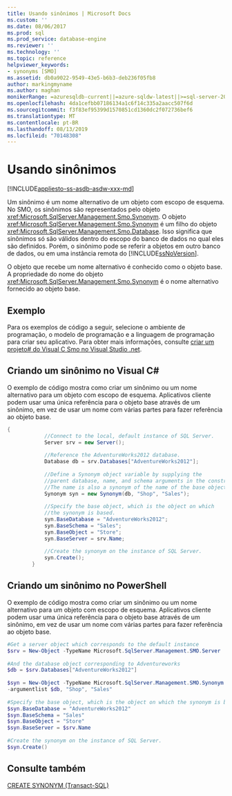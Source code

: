 ```yaml
---
title: Usando sinônimos | Microsoft Docs
ms.custom: ''
ms.date: 08/06/2017
ms.prod: sql
ms.prod_service: database-engine
ms.reviewer: ''
ms.technology: ''
ms.topic: reference
helpviewer_keywords:
- synonyms [SMO]
ms.assetid: db0a9022-9549-43e5-b6b3-deb236f05fb8
author: markingmyname
ms.author: maghan
monikerRange: =azuresqldb-current||=azure-sqldw-latest||>=sql-server-2016||=sqlallproducts-allversions||>=sql-server-linux-2017||=azuresqldb-mi-current
ms.openlocfilehash: 4da1cefbb07186134a1c6f14c335a2aacc507f6d
ms.sourcegitcommit: f3f83ef95399d1570851cd1360dc2f072736bef6
ms.translationtype: MT
ms.contentlocale: pt-BR
ms.lasthandoff: 08/13/2019
ms.locfileid: "70148308"
---
```

# <a name="using-synonyms"></a>Usando sinônimos
[!INCLUDE[appliesto-ss-asdb-asdw-xxx-md](../../../includes/appliesto-ss-asdb-asdw-xxx-md.md)]

  Um sinônimo é um nome alternativo de um objeto com escopo de esquema. No SMO, os sinônimos são representados pelo objeto <xref:Microsoft.SqlServer.Management.Smo.Synonym>. O objeto <xref:Microsoft.SqlServer.Management.Smo.Synonym> é um filho do objeto <xref:Microsoft.SqlServer.Management.Smo.Database>. Isso significa que sinônimos só são válidos dentro do escopo do banco de dados no qual eles são definidos. Porém, o sinônimo pode se referir a objetos em outro banco de dados, ou em uma instância remota do [!INCLUDE[ssNoVersion](../../../includes/ssnoversion-md.md)].  
  
 O objeto que recebe um nome alternativo é conhecido como o objeto base. A propriedade do nome do objeto <xref:Microsoft.SqlServer.Management.Smo.Synonym> é o nome alternativo fornecido ao objeto base.  
  
## <a name="example"></a>Exemplo  
 Para os exemplos de código a seguir, selecione o ambiente de programação, o modelo de programação e a linguagem de programação para criar seu aplicativo. Para obter mais informações, consulte [criar um projeto&#35; do Visual C Smo no Visual Studio .net](../../../relational-databases/server-management-objects-smo/how-to-create-a-visual-csharp-smo-project-in-visual-studio-net.md).  
  
## <a name="creating-a-synonym-in-visual-c"></a>Criando um sinônimo no Visual C#  
 O exemplo de código mostra como criar um sinônimo ou um nome alternativo para um objeto com escopo de esquema. Aplicativos cliente podem usar uma única referência para o objeto base através de um sinônimo, em vez de usar um nome com várias partes para fazer referência ao objeto base.  
  
```csharp  
{  
            //Connect to the local, default instance of SQL Server.   
            Server srv = new Server();  
  
            //Reference the AdventureWorks2012 database.   
            Database db = srv.Databases["AdventureWorks2012"];  
  
            //Define a Synonym object variable by supplying the   
            //parent database, name, and schema arguments in the constructor.   
            //The name is also a synonym of the name of the base object.   
            Synonym syn = new Synonym(db, "Shop", "Sales");  
  
            //Specify the base object, which is the object on which   
            //the synonym is based.   
            syn.BaseDatabase = "AdventureWorks2012";  
            syn.BaseSchema = "Sales";  
            syn.BaseObject = "Store";  
            syn.BaseServer = srv.Name;  
  
            //Create the synonym on the instance of SQL Server.   
            syn.Create();  
        }  
```  
  
## <a name="creating-a-synonym-in-powershell"></a>Criando um sinônimo no PowerShell  
 O exemplo de código mostra como criar um sinônimo ou um nome alternativo para um objeto com escopo de esquema. Aplicativos cliente podem usar uma única referência para o objeto base através de um sinônimo, em vez de usar um nome com várias partes para fazer referência ao objeto base.  
  
```powershell  
#Get a server object which corresponds to the default instance  
$srv = New-Object -TypeName Microsoft.SqlServer.Management.SMO.Server  
  
#And the database object corresponding to Adventureworks  
$db = $srv.Databases["AdventureWorks2012"]  
  
$syn = New-Object -TypeName Microsoft.SqlServer.Management.SMO.Synonym `  
-argumentlist $db, "Shop", "Sales"  
  
#Specify the base object, which is the object on which the synonym is based.  
$syn.BaseDatabase = "AdventureWorks2012"  
$syn.BaseSchema = "Sales"  
$syn.BaseObject = "Store"  
$syn.BaseServer = $srv.Name  
  
#Create the synonym on the instance of SQL Server.  
$syn.Create()  
```  
  
## <a name="see-also"></a>Consulte também  
 [CREATE SYNONYM &#40;Transact-SQL&#41;](../../../t-sql/statements/create-synonym-transact-sql.md)  
  
  
